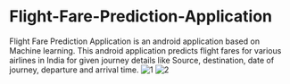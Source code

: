 # Flight-Fare-Prediction-Application
Flight Fare Prediction Application is an android application based on Machine learning. This android application predicts flight fares for various airlines in India for given journey details like Source, destination, date of journey, departure and arrival time.
![1](https://user-images.githubusercontent.com/67269818/120068678-91992d00-c09f-11eb-97ff-1a464b309ddb.png)
![2](https://user-images.githubusercontent.com/67269818/120068683-98c03b00-c09f-11eb-80be-073a99152642.png)
